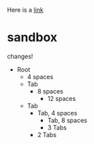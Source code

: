 Here is a [link](https://wikipedia.org/ "Wikipedia")

# sandbox

changes!

* Root
    * 4 spaces
	* Tab
        * 8 spaces
            * 12 spaces
	* Tab
	    * Tab, 4 spaces
	        * Tab, 8 spaces
			* 3 Tabs
		* 2 Tabs
